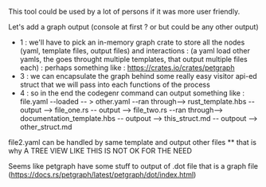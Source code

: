 
This tool could be used by a lot of persons if it was more user friendly.

Let's add a graph output (console at first ? or but could be any other output)
- 1 : we'll have to pick an in-memory graph crate to store all the nodes (yaml, template files, output files) and interactions : (a yaml load other yamls, the goes throught multiple templates, that output multiple files each) : perhaps something like : https://crates.io/crates/petgraph
- 3 : we can encapsulate the graph behind some really easy visitor api-ed struct that we will pass into each functions of the process
- 4 : so in the end the codegenr command can output something like :
file.yaml
  --loaded -- > other.yaml
  --ran through--> rust_template.hbs
     -- output --> file_one.rs
     -- output --> file_two.rs
  --ran through--> documentation_template.hbs
    -- outpout --> this_struct.md
    -- outpout --> other_struct.md

file2.yaml 
   can be handled by same template
   and output other files 
  ** that is why A TREE VIEW LIKE THIS IS NOT OK FOR THE NEED

Seems like petgraph have some stuff to output of .dot file that is a graph file (https://docs.rs/petgraph/latest/petgraph/dot/index.html)
